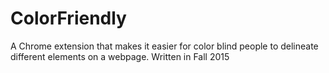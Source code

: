 # ColorFriendly
A Chrome extension that makes it easier for color blind people to delineate different elements on a webpage.
Written in Fall 2015